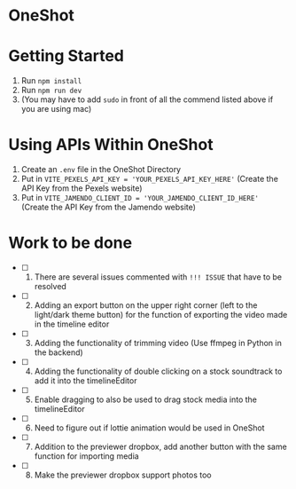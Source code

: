 # OneShot
 
# Getting Started
1. Run ``` npm install ```
2. Run ``` npm run dev ```
3. (You may have to add ``` sudo ``` in front of all the commend listed above if you are using mac)

# Using APIs Within OneShot
1. Create an ``` .env ``` file in the OneShot Directory
2. Put in ``` VITE_PEXELS_API_KEY = 'YOUR_PEXELS_API_KEY_HERE' ``` (Create the API Key from the Pexels website)
3. Put in ``` VITE_JAMENDO_CLIENT_ID = 'YOUR_JAMENDO_CLIENT_ID_HERE' ``` (Create the API Key from the Jamendo website)

# Work to be done
- [ ] 1. There are several issues commented with ``` !!! ISSUE ``` that have to be resolved
- [ ] 2. Adding an export button on the upper right corner (left to the light/dark theme button) for the function of exporting the video made in the timeline editor
- [ ] 3. Adding the functionality of trimming video (Use ffmpeg in Python in the backend)
- [ ] 4. Adding the functionality of double clicking on a stock soundtrack to add it into the timelineEditor
- [ ] 5. Enable dragging to also be used to drag stock media into the timelineEditor
- [ ] 6. Need to figure out if lottie animation would be used in OneShot
- [ ] 7. Addition to the previewer dropbox, add another button with the same function for importing media
- [ ] 8. Make the previewer dropbox support photos too
